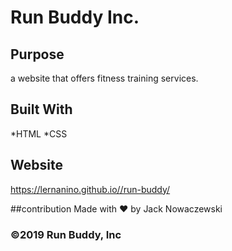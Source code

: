 # Run Buddy Inc.

## Purpose
a website that offers fitness training services.

## Built With 
*HTML 
*CSS

## Website
https://lernanino.github.io//run-buddy/

##contribution
Made with ❤️ by Jack Nowaczewski

### ©️2019 Run Buddy, Inc 
